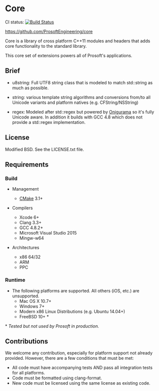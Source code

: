 # Core

CI status: [![Build Status](https://travis-ci.org/ProsoftEngineering/core.svg?branch=master)](https://travis-ci.org/ProsoftEngineering/core)

<https://github.com/ProsoftEngineering/core>

Core is a library of cross platform C++11 modules and headers that adds core functionality to the standard library.

This core set of extensions powers all of Prosoft's applications.

## Brief

* u8string: Full UTF8 string class that is modeled to match std::string as much as possible.

* string: various template string algorithms and conversions from/to all Unicode variants and platform natives (e.g. CFString/NSString)

* regex: Modeled after std::regex but powered by [Onigurama](https://github.com/kkos/oniguruma) so it's fully Unicode aware. In addition it builds with GCC 4.8 which does not provide a std::regex implementation.

## License

Modified BSD. See the LICENSE.txt file.

## Requirements

### Build

* Management
	* [CMake](https://cmake.org) 3.1+

* Compilers
	* Xcode 6+
	* Clang 3.3+
	* GCC 4.8.2+
	* Microsoft Visual Studio 2015
	* Mingw-w64

* Architectures
	* x86 64/32
	* ARM
	* PPC

### Runtime

* The following platforms are supported. All others (iOS, etc.) are unsupported.
	* Mac OS X 10.7+
	* Windows 7+
	* Modern x86 Linux Distributions (e.g. Ubuntu 14.04+)
	* FreeBSD 10+ *
	
\* *Tested but not used by Prosoft in production.*

## Contributions

We welcome any contribution, especially for platform support not already provided. However, there are a few conditions that must be met:

* All code must have accompanying tests AND pass all integration tests for all platforms.
* Code must be formatted using clang-format.
* New code must be licensed using the same license as existing code.
